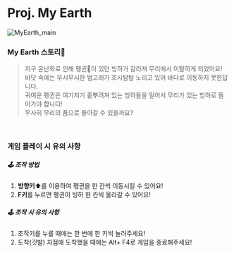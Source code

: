 # Proj. My Earth
![MyEarth_main](https://user-images.githubusercontent.com/50323157/171077694-a4c9ca82-6b81-47c1-a26c-c0381d77d9a2.png)

### My Earth 스토리📜
> 지구 온난화로 인해 펭귄🐧이 있던 빙하가 갈라져 무리에서 이탈하게 되었어요!  
바닷 속에는 무시무시한 범고래가 호시탐탐 노리고 있어 바다로 이동하지 못한답니다.  
귀여운 펭귄은 여기저기 흩뿌려져 있는 빙하들을 밀어서 무리가 있는 빙하로 돌아가야 합니다!  
무사히 무리의 품으로 돌아갈 수 있을까요?
<br>
  
### 게임 플레이 시 유의 사항
##### 🕹 조작 방법 
1. **방향키**⬆를 이용하여 펭귄을 한 칸씩 이동시킬 수 있어요!  
2. **F키**를 누르면 펭귄이 빙하 한 칸씩 올라갈 수 있어요!

##### 🕹 조작 시 유의 사항
1. 조작키를 누를 때에는 한 번에 한 키씩 눌러주세요!  
2. 도착(깃발) 지점에 도착했을 때에는 Alt+ F4로 게임을 종료해주세요!

